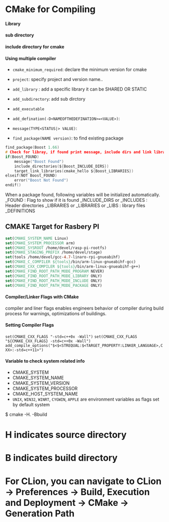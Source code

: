 # CMake for Compiling

#### Library

#### sub directory

#### include directory for cmake

#### Using multiple compiler

-   `cmake_minimum_required`: declare the minimum version for cmake

-   `project`: specify project and version name..

-   `add_library` : add a specific library it can be SHARED OR STATIC

-   `add_subdirectory`: add sub dirctory

-   `add_executable`

-   `add_defination(-D<NAMEOFTHEDEFINATION>=<VALUE>)`:

-   `message(TYPE<STATUS|> VALUE)`:

-   `find_package(NAME version)`: to find existing package

```C
find_package(Boost 1.66)
# Check for libray, if found print message, include dirs and link libraries.
if(Boost_FOUND)
    message("Boost Found")
    include_directories(${Boost_INCLUDE_DIRS})
    target_link_libraries(cmake_hello ${Boost_LIBRARIES})
elseif(NOT Boost_FOUND)
    error("Boost Not Found")
endif()
```

When a package found, following variables will be initialized automatically.
<NAME>_FOUND : Flag to show if it is found
<NAME>_INCLUDE_DIRS or <NAME>_INCLUDES : Header directories
<NAME>_LIBRARIES or <NAME>_LIBRARIES or <NAME>_LIBS : library files
<NAME>_DEFINITIONS



## CMAKE Target for Rasbery PI 
```CMAKE
set(CMAKE_SYSTEM_NAME Linux)
set(CMAKE_SYSTEM_PROCESSOR arm)
set(CMAKE_SYSROOT /home/devel/rasp-pi-rootfs)
set(CMAKE_STAGING_PREFIX /home/devel/stage)
set(tools /home/devel/gcc-4.7-linaro-rpi-gnueabihf)
set(CMAKE_C_COMPILER ${tools}/bin/arm-linux-gnueabihf-gcc)
set(CMAKE_CXX_COMPILER ${tools}/bin/arm-linux-gnueabihf-g++)
set(CMAKE_FIND_ROOT_PATH_MODE_PROGRAM NEVER)
set(CMAKE_FIND_ROOT_PATH_MODE_LIBRARY ONLY)
set(CMAKE_FIND_ROOT_PATH_MODE_INCLUDE ONLY)
set(CMAKE_FIND_ROOT_PATH_MODE_PACKAGE ONLY)
```

#### Compiler/Linker Flags with CMake
compiler and liner flags enables engineers behavior of compiler during build process for warnings, optimizations of buildings. 



#### Setting Compiler Flags
`set(CMAKE_CXX_FLAGS "-std=c++0x -Wall")`
`set(CMAKE_CXX_FLAGS "${CMAKE_CXX_FLAGS} -std=c++0x -Wall")`
`add_compile_options("$<$<STREQUAL:$<TARGET_PROPERTY:LINKER_LANGUAGE>,CXX>:-std=c++11>")`



#### Variable to check system related info

-   CMAKE_SYSTEM
-   CMAKE_SYSTEM_NAME
-   CMAKE_SYSTEM_VERSION
-   CMAKE_SYSTEM_PROCESSOR
-   CMAKE_HOST_SYSTEM_NAME
-   `UNIX`, `WIN32`, `WINRT`, `CYGWIN`, `APPLE` are environment variables as flags set by default system

\$ cmake -H. -Bbuild

# H indicates source directory

# B indicates build directory

# For CLion, you can navigate to CLion -> Preferences -> Build, Execution and Deployment -> CMake -> Generation Path
